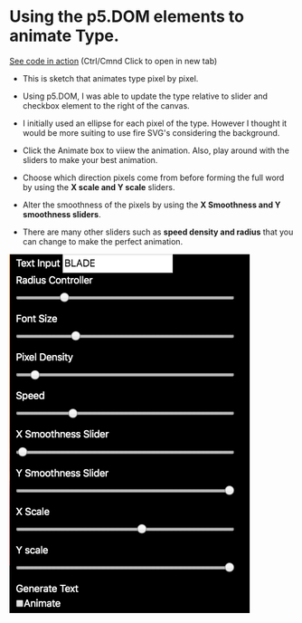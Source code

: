 # Using the p5.DOM elements to animate Type.

[See code in action](https://mgn00150905.github.io/GenerativeDesignProjects/Animation_With_DOM) (Ctrl/Cmnd Click to open in new tab)

* This is sketch that animates type pixel by pixel.

* Using p5.DOM, I was able to update the type relative to slider and checkbox element to the right of the canvas.

* I initially used an ellipse for each pixel of the type. However I thought it would be more suiting to use fire SVG's considering the    background.

* Click the Animate box to viiew the animation. Also, play around with the sliders to make your best animation.

* Choose which direction pixels come from before forming the full word by using the __X scale and Y scale__ sliders.

* Alter the smoothness of the pixels by using the __X Smoothness and Y smoothness sliders__.

* There are many other sliders such as __speed density and radius__ that you can change to make the perfect animation.

![GitHub Logo](controls.png)

